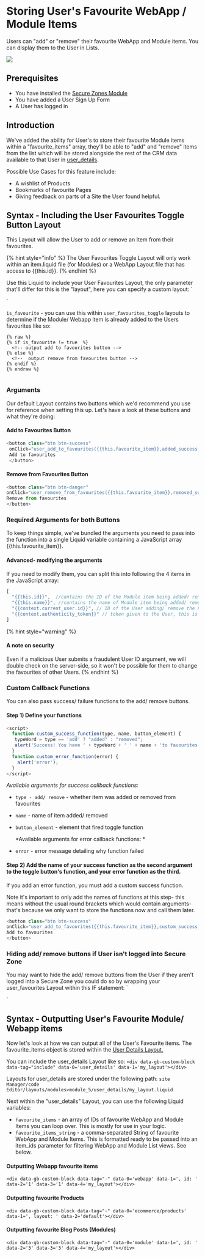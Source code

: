 # Storing User's Favourite WebApp / Module Items

Users can "add" or "remove" their favourite WebApp and Module items. You can display them to the User in Lists.

![](https://downloads.intercomcdn.com/i/o/255725150/fbf51e897d5cab0a9284ec7b/image.png)

## Prerequisites

* You have installed the [Secure Zones Module](https://help.siteglide.com/article/138-secure-zones-getting-started)
* You have added a User Sign Up Form
* A User has logged in

## Introduction

We've added the ability for User's to store their favourite Module items within a "favourite\_items" array, they'll be able to "add" and "remove" items from the list which will be stored alongside the rest of the CRM data available to that User in [user\_details](https://developers.siteglide.com/user-details).

Possible Use Cases for this feature include:

* A wishlist of Products
* Bookmarks of favourite Pages
* Giving feedback on parts of a Site the User found helpful.

## Syntax - Including the User Favourites Toggle Button Layout

This Layout will allow the User to add or remove an Item from their favourites.

{% hint style="info" %}
The User Favourites Toggle Layout will only work within an item.liquid file (for Modules) or a WebApp Layout file that has access to \{{this.id\}}.
{% endhint %}

Use this Liquid to include your User Favourites Layout, the only parameter that'll differ for this is the "layout", here you can specify a custom layout: \`

\`

`is_favourite` - you can use this within `user_favourites_toggle` layouts to determine if the Module/ Webapp item is already added to the Users favourites like so:

```liquid
{% raw %}
{% if is_favourite != true  %}
  <!-- output add to favourites button -->
{% else %}
  <!--  output remove from favourites button -->
{% endif %}
{% endraw %}


```

### Arguments

Our default Layout contains two buttons which we'd recommend you use for reference when setting this up. Let's have a look at these buttons and what they're doing:

#### Add to Favourites Button

```javascript
<button class="btn btn-success"
 onClick="user_add_to_favourites({{this.favourite_item}},added_success,favourite_toggle_failed)">
 Add to favourites
 </button>
```

#### Remove from Favourites Button

```javascript
<button class="btn btn-danger" 
onClick="user_remove_from_favourites({{this.favourite_item}},removed_success,favourite_toggle_failed)">
Remove from favourites
</button>
```

### Required Arguments for both Buttons

To keep things simple, we've bundled the arguments you need to pass into the function into a single Liquid variable containing a JavaScript array \{{this.favourite\_item\}}.

#### Advanced- modifying the arguments

If you need to modify them, you can split this into following the 4 items in the JavaScript array:

```javascript
[
  "{{this.id}}",  //contains the ID of the Module item being added/ removed.
  "{{this.name}}", //contains the name of Module item being added/ removed.
  "{{context.current_user.id}}", // ID of the User adding/ remove the Favourite item.
  "{{context.authenticity_token}}" // token given to the User, this is required.
]
```

{% hint style="warning" %}
#### A note on security

Even if a malicious User submits a fraudulent User ID argument, we will double check on the server-side, so it won't be possible for them to change the favourites of other Users.
{% endhint %}

### Custom Callback Functions

You can also pass success/ failure functions to the add/ remove buttons.

#### Step 1) Define your functions

```javascript
<script>
  function custom_success_function(type, name, button_element) {
   typeWord = type == 'add' ? "added" : "removed";
   alert('Success! You have ' + typeWord + ' ' + name + 'to favourites'  );
  }
  function custom_error_function(error) {
    alert('error');
  }
</script>
```

_Available arguments for success callback functions:_

* `type - add/ remove` - whether item was added or removed from favourites
* `name` - name of item added/ removed
*   `button_element` - element that fired toggle function

    \*Available arguments for error callback functions: \*
* `error` - error message detailing why function failed

#### Step 2) Add the name of your success function as the second argument to the toggle button's function, and your error function as the third.

If you add an error function, you must add a custom success function.

Note it's important to only add the names of functions at this step- this means without the usual round brackets which would contain arguments- that's because we only want to store the functions now and call them later.

```javascript
<button class="btn btn-success" 
onClick="user_add_to_favourites({{this.favourite_item}},custom_success_function,custom_error_function)">
Add to favourites
</button>
```

### Hiding add/ remove buttons if User isn't logged into Secure Zone

You may want to hide the add/ remove buttons from the User if they aren't logged into a Secure Zone you could do so by wrapping your user\_favourites Layout within this IF statement: \`

\`

## Syntax - Outputting User's Favourite Module/ Webapp items

Now let's look at how we can output all of the User's Favourite items. The favourite\_items object is stored within the [User Details Layout.](https://developers.siteglide.com/user-details)

You can include the user\_details Layout like so: `<div data-gb-custom-block data-tag="include" data-0='user_details' data-1='my_layout'></div>`

Layouts for user\_details are stored under the following path: `site Manager/code Editor/layouts/modules>module_5/user_details/my_layout.liquid`

Next within the "user\_details" Layout, you can use the following Liquid variables:

* `favourite_items` - an array of IDs of favourite WebApp and Module Items you can loop over. This is mostly for use in your logic.
* `favourite_items_string` - a comma-separated String of favourite WebApp and Module Items. This is formatted ready to be passed into an item\_ids parameter for filtering WebApp and Module List views. See below.

#### Outputting Webapp favourite items

`<div data-gb-custom-block data-tag="-" data-0='webapp' data-1=', id: ' data-2='1' data-3='1' data-4='my_layout'></div>`

#### Outputting favourite Products

`<div data-gb-custom-block data-tag="-" data-0='ecommerce/products' data-1=', layout: ' data-2='default'></div>`

#### Outputting favourite Blog Posts (Modules)

`<div data-gb-custom-block data-tag="-" data-0='module' data-1=', id: ' data-2='3' data-3='3' data-4='my_layout'></div>`
